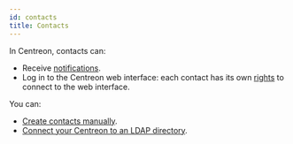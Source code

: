 ```yaml
---
id: contacts
title: Contacts
---
```


In Centreon, contacts can:

* Receive [notifications](../../alerts-notifications/notif-configuration.md).
* Log in to the Centreon web interface: each contact has its own [rights](../../administration/access-control-lists.md) to connect to the web interface.

You can:
- [Create contacts manually](contacts-create.md).
- [Connect your Centreon to an LDAP directory](../../administration/parameters/ldap.md).